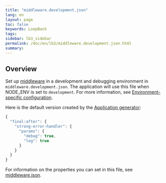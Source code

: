 ```yaml
---
title: "middleware.development.json"
lang: en
layout: page
toc: false
keywords: LoopBack
tags:
sidebar: lb3_sidebar
permalink: /doc/en/lb3/middleware.development.json.html
summary:
---
```


## Overview

Set up [middleware](Defining-middleware.html) in a development and debugging environment in `middleware.development.json`.
The application will use this file when NODE_ENV is set to `development`.
For more information, see [Environment-specific configuration](Environment-specific-configuration.html).

Here is the default version created by the [Application generator](Application-generator.html): 

```javascript
{
  "final:after": {
    "strong-error-handler": {
      "params": {
        "debug": true,
        "log": true
      }
    }
  }
}
```

For information on the properties you can set in this file, see [middleware.json](middleware.json.html).
